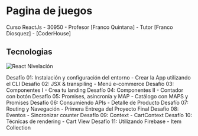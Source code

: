 # Pagina de juegos
Curso ReactJs - 30950 - Profesor [Franco Quintana] - Tutor [Franco Diosquez] - [CoderHouse]

## Tecnologias


<!-- Logos -->
![React](https://img.shields.io/badge/-Javascript-0000?style=for-the-badge&logo=Javascript&logoColor=333)
Nivelación 

Desafío 01: Instalación y configuración del entorno - Crear la App utilizando el CLI
Desafío 02: JSX & transpiling - Menú e-commerce
Desafío 03: Componentes I - Crea tu landing
Desafío 04: Componentes II - Contador con botón
Desafío 05: Promises, asincronía y MAP - Catálogo con MAPS y Promises
Desafío 06: Consumiendo APIs - Detalle de Producto
Desafío 07: Routing y Navegación - Primera Entrega del Proyecto Final
Desafío 08: Eventos - Sincronizar counter
Desafío 09: Context - CartContext
Desafío 10: Técnicas de rendering - Cart View
Desafío 11: Utilizando Firebase - Item Collection


